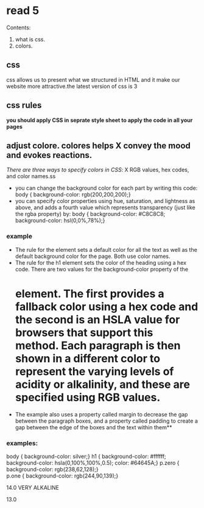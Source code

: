 # read 5
Contents:
1. what is css.
2. colors.
## css 
css allows us to present what we structured in HTML and it make our website more attractive.the latest version of css is 3
## css rules
**you should apply CSS in seprate style sheet to apply the code in all your pages**

## adjust colore. colores helps  X convey the mood and evokes reactions.

*There are three ways to specify colors in CSS*:  X RGB values, hex codes, and color names.ss

* you can change the background color for each part by writing this code: body { background-color: rgb(200,200,200);}
* you can specify color properties using hue, saturation, and lightness as above, and adds a fourth value which represents transparency (just like the rgba property) by: body { background-color: #C8C8C8; background-color: hsl(0,0%,78%);} 

### example
* The rule for the <body> element sets a default color for all the text as well as the default background color for the page. Both use color names.
* The rule for the h1 element sets the color of the heading using a hex code. There are two values for the background-color property of the <h1> element. The first provides a fallback color using a hex code and the second is an HSLA value for browsers that support this method.
Each paragraph is then shown in a different color to represent the varying levels of acidity or alkalinity, and these are specified using RGB values.
* The example also uses a property called margin to decrease the gap between the paragraph boxes, and a property called padding to create a gap between the edge of the boxes and the text within them** 
 ### examples:
  body {    background-color: silver;}
  h1 {    background-color: #ffffff;    background-color: hsla(0,100%,100%,0.5);    color: #64645A;}
   p.zero {    background-color: rgb(238,62,128);}  
   p.one {    background-color: rgb(244,90,139);}
   <p class="fourteen">14.0 VERY ALKALINE</p> 
   <p class="thirteen">13.0</p
